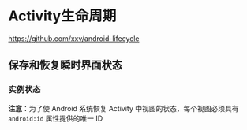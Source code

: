 # Activity生命周期

https://github.com/xxv/android-lifecycle

## 保存和恢复瞬时界面状态

### 实例状态

**注意**：为了使 Android 系统恢复 Activity 中视图的状态，每个视图必须具有 `android:id` 属性提供的唯一 ID